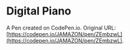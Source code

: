 # Digital Piano

A Pen created on CodePen.io. Original URL: [https://codepen.io/JAMAZON/pen/ZEmbzwL](https://codepen.io/JAMAZON/pen/ZEmbzwL).

